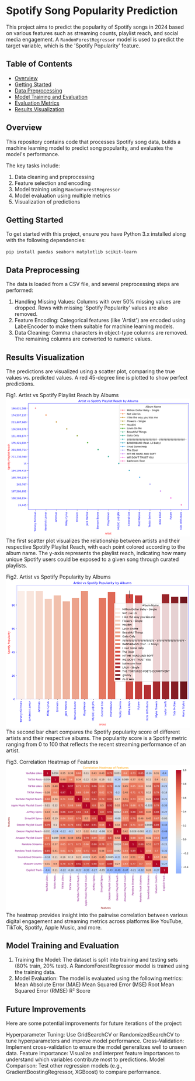# Spotify Song Popularity Prediction

This project aims to predict the popularity of Spotify songs in 2024 based on various features such as streaming counts, playlist reach, and social media engagement. A `RandomForestRegressor` model is used to predict the target variable, which is the 'Spotify Popularity' feature.

## Table of Contents

- [Overview](#overview)
- [Getting Started](#getting-started)
- [Data Preprocessing](#data-preprocessing)
- [Model Training and Evaluation](#model-training-and-evaluation)
- [Evaluation Metrics](#evaluation-metrics)
- [Results Visualization](#results-visualization)


## Overview

This repository contains code that processes Spotify song data, builds a machine learning model to predict song popularity, and evaluates the model's performance.

The key tasks include:
1. Data cleaning and preprocessing
2. Feature selection and encoding
3. Model training using `RandomForestRegressor`
4. Model evaluation using multiple metrics
5. Visualization of predictions

## Getting Started

To get started with this project, ensure you have Python 3.x installed along with the following dependencies:

`pip install pandas seaborn matplotlib scikit-learn`

## Data Preprocessing
The data is loaded from a CSV file, and several preprocessing steps are performed:

1. Handling Missing Values:
Columns with over 50% missing values are dropped.
Rows with missing 'Spotify Popularity' values are also removed.
2. Feature Encoding:
Categorical features (like 'Artist') are encoded using LabelEncoder to make them suitable for machine learning models.
3. Data Cleaning:
Comma characters in object-type columns are removed.
The remaining columns are converted to numeric values.

## Results Visualization
The predictions are visualized using a scatter plot, comparing the true values vs. predicted values. A red 45-degree line is plotted to show perfect predictions.

Fig1. Artist vs Spotify Playlist Reach by Albums
![Artist vs Spotify Playlist Reach by Albums](results/Artist%20vs%20Spotify%20Playlist%20Reach%20by%20Albums.png)
The first scatter plot visualizes the relationship between artists and their respective Spotify Playlist Reach, with each point colored according to the album name. The y-axis represents the playlist reach, indicating how many unique Spotify users could be exposed to a given song through curated playlists.

Fig2. Artist vs Spotify Popularity by Albums
![Artist vs Spotify Popularity by Albums](results/Artist%20vs%20Spotify%20Popularity%20by%20Albums.png)
The second bar chart compares the Spotify popularity score of different artists and their respective albums. The popularity score is a Spotify metric ranging from 0 to 100 that reflects the recent streaming performance of an artist.

Fig3. Correlation Heatmap of Features
![Correlation Heatmap of Features](results/Correlation%20Heatmap%20of%20Features.png)
The heatmap provides insight into the pairwise correlation between various digital engagement and streaming metrics across platforms like YouTube, TikTok, Spotify, Apple Music, and more.

## Model Training and Evaluation
1. Training the Model:
The dataset is split into training and testing sets (80% train, 20% test).
A RandomForestRegressor model is trained using the training data.
2. Model Evaluation:
The model is evaluated using the following metrics:
Mean Absolute Error (MAE)
Mean Squared Error (MSE)
Root Mean Squared Error (RMSE)
R² Score

## Future Improvements
Here are some potential improvements for future iterations of the project:

Hyperparameter Tuning: Use GridSearchCV or RandomizedSearchCV to tune hyperparameters and improve model performance.
Cross-Validation: Implement cross-validation to ensure the model generalizes well to unseen data.
Feature Importance: Visualize and interpret feature importances to understand which variables contribute most to predictions.
Model Comparison: Test other regression models (e.g., GradientBoostingRegressor, XGBoost) to compare performance.
